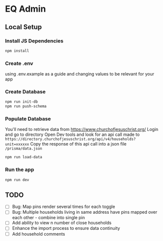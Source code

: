 # EQ Admin

## Local Setup

### Install JS Dependencies

```sh
npm install
```

### Create .env

using .env.example as a guide and changing values to be relevant for your app

### Create Database

```sh
npm run init-db
npm run push-schema
```

### Populate Database

You'll need to retrieve data from https://www.churchofjesuschrist.org/
Login and go to directory
Open Dev tools and look for an api call made to `https://directory.churchofjesuschrist.org/api/v4/households?unit=xxxxxx`
Copy the response of this api call into a json file `/prisma/data.json`

```sh
npm run load-data
```

### Run the app

```sh
npm run dev
```

## TODO

- [ ] Bug: Map pins render several times for each toggle
- [ ] Bug: Multiple households living in same address have pins mapped over each other - combine into single pin
- [ ] Add ability to view n number of close households
- [ ] Enhance the import process to ensure data continuity
- [ ] Add household comments

